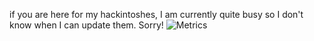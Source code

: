if you are here for my hackintoshes, I am currently quite busy so I don't know when I can update them. Sorry!
![Metrics](https://github.com/my-github-user/my-github-user/blob/master/github-metrics.svg)